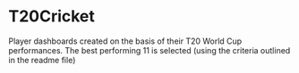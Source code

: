 # T20Cricket
Player dashboards created on the basis of their T20 World Cup performances. The best performing 11 is selected (using the criteria outlined in the readme file)
